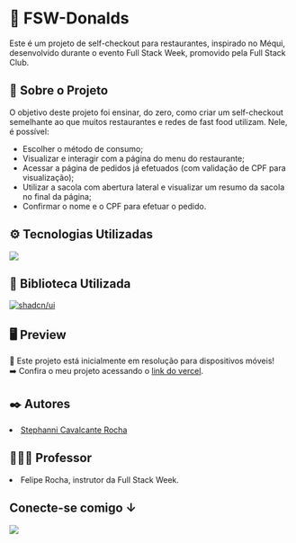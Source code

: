 <h1>🍔 FSW-Donalds</h1>
Este é um projeto de self-checkout para restaurantes, inspirado no Méqui, desenvolvido durante o evento Full Stack Week, promovido pela Full Stack Club.

<h2>🔎 Sobre o Projeto</h2>
O objetivo deste projeto foi ensinar, do zero, como criar um self-checkout semelhante ao que muitos restaurantes e redes de fast food utilizam. Nele, é possível:
<ul>
  <li>Escolher o método de consumo;</li>
  <li>Visualizar e interagir com a página do menu do restaurante;</li>
  <li>Acessar a página de pedidos já efetuados (com validação de CPF para visualização);</li>
  <li>Utilizar a sacola com abertura lateral e visualizar um resumo da sacola no final da página;</li>
  <li>Confirmar o nome e o CPF para efetuar o pedido.</li>
</ul>

<h2>⚙ Tecnologias Utilizadas</h2>
<img src="https://skillicons.dev/icons?i=ts,react,nextjs,tailwind,postgres,prisma,)(https://skillicons.dev)"/>

<h2>📔 Biblioteca Utilizada</h2>
<a href="https://ui.shadcn.com/"><img src="https://img.shields.io/badge/shadcn/ui-000000?style=flat&logo=shadcnui&logoColor=ffffff&link=https://ui.shadcn.com/" alt="shadcn/ui" /></a>
<br>

<h2>🖥 Preview</h2>
🚨 Este projeto está inicialmente em resolução para dispositivos móveis! <br>
➡️ Confira o meu projeto acessando o <a href="https://fullstack-restaurant-two.vercel.app/fsw-donalds">link do vercel</a>.

<h2>✒️ Autores</h2>
<li><a href="https://github.com/stephannica">Stephanni Cavalcante Rocha</a></li>

<h2>👨🏻‍🏫 Professor</h2> 
<li>Felipe Rocha, instrutor da Full Stack Week.</li>

<h2>Conecte-se comigo ↓</h2>
<a href="https://www.linkedin.com/in/stephanni/"><img src="https://skillicons.dev/icons?i=linkedin,)(https://skillicons.dev)"/></a>
